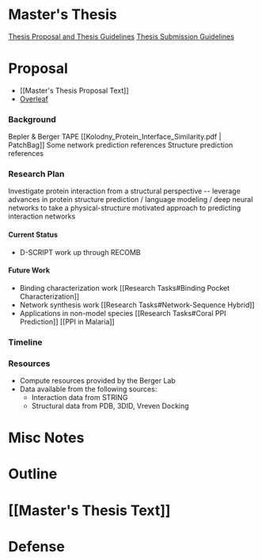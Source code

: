 # Master's Thesis

[Thesis Proposal and Thesis Guidelines](http://www.eecs.mit.edu/docs/grad/EECS_Thesis_Proposal_and_Thesis_Guidelines.pdf)
[Thesis Submission Guidelines](http://www.eecs.mit.edu/docs/grad/EECS_Graduate_Thesis_Submission_Guidelines.pdf)

# Proposal

- [[Master's Thesis Proposal Text]]
- [Overleaf](https://www.overleaf.com/project/5fa961cedb81d99105ae712f)

### Background

Bepler & Berger
TAPE
[[Kolodny_Protein_Interface_Similarity.pdf | PatchBag]]
Some network prediction references
Structure prediction references

### Research Plan

Investigate protein interaction from a structural perspective -- leverage advances in protein structure prediction / language modeling / deep neural networks to take a physical-structure motivated approach to predicting interaction networks

#### Current Status

- D-SCRIPT work up through RECOMB

#### Future Work

- Binding characterization work [[Research Tasks#Binding Pocket Characterization]]
- Network synthesis work [[Research Tasks#Network-Sequence Hybrid]]
- Applications in non-model species [[Research Tasks#Coral PPI Prediction]] [[PPI in Malaria]]

### Timeline

### Resources

- Compute resources provided by the Berger Lab
- Data available from the following sources:
  - Interaction data from STRING
  - Structural data from PDB, 3DID, Vreven Docking

# Misc Notes

# Outline

# [[Master's Thesis Text]]

# Defense
